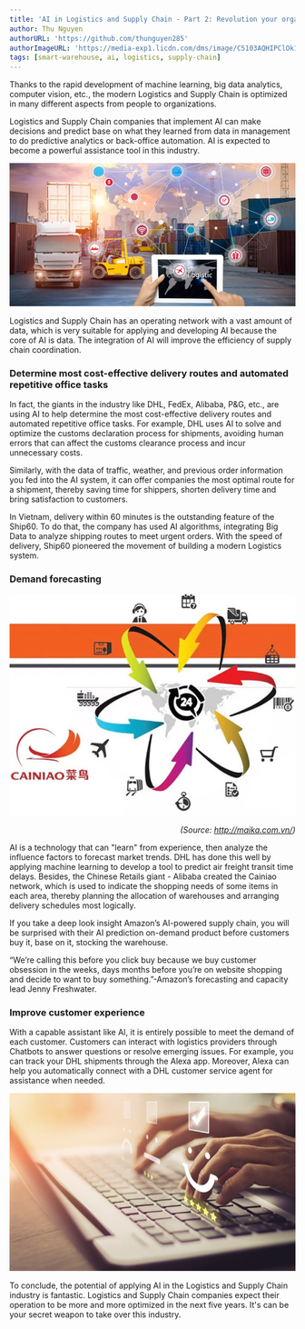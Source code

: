 ```yaml
---
title: 'AI in Logistics and Supply Chain - Part 2: Revolution your organization'
author: Thu Nguyen
authorURL: 'https://github.com/thunguyen285'
authorImageURL: 'https://media-exp1.licdn.com/dms/image/C5103AQHIPClOk1d0Jw/profile-displayphoto-shrink_400_400/0/1556119647993?e=1632960000&v=beta&t=JgOibhNUIm7FpklsyGWpomRRTMefA5fMm4TbPQYhpbE'
tags: [smart-warehouse, ai, logistics, supply-chain]
---
```


Thanks to the rapid development of machine learning, big data analytics, computer vision, etc., the modern Logistics and Supply Chain is optimized in many different aspects from people to organizations.

Logistics and Supply Chain companies that implement AI can make decisions and predict base on what they learned from data in management to do predictive analytics or back-office automation. AI is expected to become a powerful assistance tool in this industry.

![](https://github.com/aioz-ai/ai-docs-cms/blob/main/content/blog/assets/2021-08-06-organization/tri-tue-nhan-tao-nganh-logistics.jpeg?raw=true)
<!--truncate-->

Logistics and Supply Chain has an operating network with a vast amount of data, which is very suitable for applying and developing AI because the core of AI is data. The integration of AI will improve the efficiency of supply chain coordination.

### Determine most cost-effective delivery routes and automated repetitive office tasks

In fact, the giants in the industry like DHL, FedEx, Alibaba, P&G, etc., are using AI to help determine the most cost-effective delivery routes and automated repetitive office tasks. For example, DHL uses AI to solve and optimize the customs declaration process for shipments, avoiding human errors that can affect the customs clearance process and incur unnecessary costs.

Similarly, with the data of traffic, weather, and previous order information you fed into the AI system, it can offer companies the most optimal route for a shipment, thereby saving time for shippers, shorten delivery time and bring satisfaction to customers.

In Vietnam, delivery within 60 minutes is the outstanding feature of the Ship60. To do that, the company has used AI algorithms, integrating Big Data to analyze shipping routes to meet urgent orders. With the speed of delivery, Ship60 pioneered the movement of building a modern Logistics system.

### Demand forecasting

![](https://github.com/aioz-ai/ai-docs-cms/blob/main/content/blog/assets/2021-08-06-organization/Cainiao-Vu-khi-Logistics-cua-tap-doan-Alibaba-01.jpeg?raw=true)

*<div align="right">(Source: <a href="http://maika.com.vn/">http://maika.com.vn/</a>)</div>*

AI is a technology that can "learn" from experience, then analyze the influence factors to forecast market trends. DHL has done this well by applying machine learning to develop a tool to predict air freight transit time delays. Besides, the Chinese Retails giant - Alibaba created the Cainiao network, which is used to indicate the shopping needs of some items in each area, thereby planning the allocation of warehouses and arranging delivery schedules most logically.

If you take a deep look insight Amazon’s AI-powered supply chain, you will be surprised with their AI prediction on-demand product before customers buy it, base on it, stocking the warehouse.

“We’re calling this before you click buy because we buy customer obsession in the weeks, days months before you’re on website shopping and decide to want to buy something.”-Amazon’s forecasting and capacity lead Jenny Freshwater.

### Improve customer experience

With a capable assistant like AI, it is entirely possible to meet the demand of each customer. Customers can interact with logistics providers through Chatbots to answer questions or resolve emerging issues. For example, you can track your DHL shipments through the Alexa app. Moreover, Alexa can help you automatically connect with a DHL customer service agent for assistance when needed.

![](https://github.com/aioz-ai/ai-docs-cms/blob/main/content/blog/assets/2021-08-06-organization/customer-experience.jpeg?raw=true)

To conclude, the potential of applying AI in the Logistics and Supply Chain industry is fantastic. Logistics and Supply Chain companies expect their operation to be more and more optimized in the next five years. It's can be your secret weapon to take over this industry.
